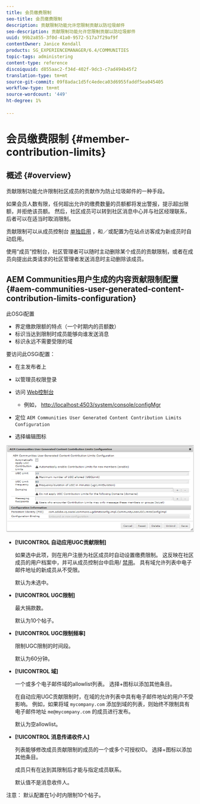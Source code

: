 ```yaml
---
title: 会员缴费限制
seo-title: 会员缴费限制
description: 贡献限制功能允许您限制贡献以防垃圾邮件
seo-description: 贡献限制功能允许您限制贡献以防垃圾邮件
uuid: 99b2a855-3f0d-41a0-9572-517a7f29af9f
contentOwner: Janice Kendall
products: SG_EXPERIENCEMANAGER/6.4/COMMUNITIES
topic-tags: administering
content-type: reference
discoiquuid: d855aac2-f34d-402f-9dc3-c7ad494b45f2
translation-type: tm+mt
source-git-commit: 09f8adac1d5fc4edeca03d6955faddf5ea045405
workflow-type: tm+mt
source-wordcount: '449'
ht-degree: 1%

---
```



# 会员缴费限制 {#member-contribution-limits}

## 概述 {#overview}

贡献限制功能允许限制社区成员的贡献作为防止垃圾邮件的一种手段。

如果会员人数有限，任何超出允许的缴费数量的员额都将发出警报，提示超出限额，并拒绝该员额。 然后，社区成员可以转到社区消息中心并与社区经理联系，后者可以在适当时取消限制。

贡献限制可以从成员控制台 [单独启用](members.md) ，和／或配置为在站点访客成为新成员时自动启用。

使用“成员”控制台，社区管理者可以随时主动删除某个成员的贡献限制，或者在成员向提出此类请求的社区管理者发送消息时主动删除该成员。

## AEM Communities用户生成的内容贡献限制配置 {#aem-communities-user-generated-content-contribution-limits-configuration}

此OSGi配置

* 界定缴款限额的特点（一个时期内的员额数）
* 标识当达到限制时成员能够向谁发送消息
* 标识永远不需要受限的域

要访问此OSGi配置：

* 在主发布者上
* 以管理员权限登录
* 访问 [Web控制台](../../help/sites-deploying/configuring-osgi.md)

   * 例如， [http://localhost:4503/system/console/configMgr](http://localhost:4503/system/console/configMgr)

* 定位 `AEM Communities User Generated Content Contribution Limits Configuration`
* 选择编辑图标

![chlimage_1-127](assets/chlimage_1-127.png)

* **[!UICONTROL 自动应用UGC贡献限制]**

   如果选中此项，则在用户注册为社区成员时自动设置缴费限制。 这反映在社区成员的用户档案中，并可从成员控制台中启用/ [禁用](members.md)。 具有域允许列表中电子邮件地址的新成员从不受限。

   默认为未选中。

* **[!UICONTROL UGC限制]**

   最大捐款数。

   默认为10个帖子。

* **[!UICONTROL UGC限制频率]**

   限制UGC限制的时间段。

   默认为60分钟。

* **[!UICONTROL 域]**

   一个或多个电子邮件域的allowlist列表。 选择+图标以添加其他条目。

   在自动应用UGC贡献限制时，在域的允许列表中具有电子邮件地址的用户不受影响。 例如，如果将域 `mycompany.com` 添加到域的列表，则始终不限制具有电子邮件地址 `me@mycompany.com` 的成员进行发布。

   默认为空allowlist。

* **[!UICONTROL 消息传递收件人]**

   列表能够修改成员贡献限制的成员的一个或多个可授权ID。 选择+图标以添加其他条目。

   成员只有在达到其限制后才能与指定成员联系。

   默认值不是消息收件人。

注意： 默认配置在1小时内限制10个帖子。
